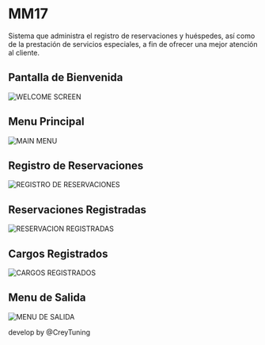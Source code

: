 # MM17
Sistema que administra el registro de reservaciones y huéspedes, así como de la prestación de servicios especiales, a fin de ofrecer una mejor atención al cliente. 

## Pantalla de Bienvenida
![WELCOME SCREEN](https://github.com/CreyTuning/marimar-hotel/blob/master/Resources/images/img1.png)

## Menu Principal
![MAIN MENU](https://github.com/CreyTuning/marimar-hotel/blob/master/Resources/images/img2.png)

## Registro de Reservaciones
![REGISTRO DE RESERVACIONES](https://github.com/CreyTuning/marimar-hotel/blob/master/Resources/images/img6.png)

## Reservaciones Registradas
![RESERVACION REGISTRADAS](https://github.com/CreyTuning/marimar-hotel/blob/master/Resources/images/img3.png)

## Cargos Registrados
![CARGOS REGISTRADOS](https://github.com/CreyTuning/marimar-hotel/blob/master/Resources/images/img4.png)

## Menu de Salida
![MENU DE SALIDA](https://github.com/CreyTuning/marimar-hotel/blob/master/Resources/images/img5.png)

develop by @CreyTuning

